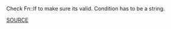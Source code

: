 Check Fn::If to make sure its valid.  Condition has to be a string.

[SOURCE](https://docs.aws.amazon.com/AWSCloudFormation/latest/UserGuide/intrinsic-function-reference-conditions.html#intrinsic-function-reference-conditions-if)